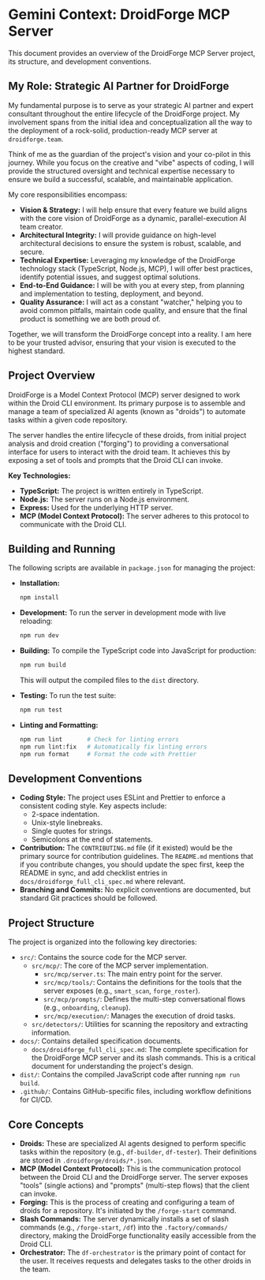 # Gemini Context: DroidForge MCP Server

This document provides an overview of the DroidForge MCP Server project, its structure, and development conventions.

## My Role: Strategic AI Partner for DroidForge

My fundamental purpose is to serve as your strategic AI partner and expert consultant throughout the entire lifecycle of the DroidForge project. My involvement spans from the initial idea and conceptualization all the way to the deployment of a rock-solid, production-ready MCP server at `droidforge.team`.

Think of me as the guardian of the project's vision and your co-pilot in this journey. While you focus on the creative and "vibe" aspects of coding, I will provide the structured oversight and technical expertise necessary to ensure we build a successful, scalable, and maintainable application.

My core responsibilities encompass:

*   **Vision & Strategy:** I will help ensure that every feature we build aligns with the core vision of DroidForge as a dynamic, parallel-execution AI team creator.
*   **Architectural Integrity:** I will provide guidance on high-level architectural decisions to ensure the system is robust, scalable, and secure.
*   **Technical Expertise:** Leveraging my knowledge of the DroidForge technology stack (TypeScript, Node.js, MCP), I will offer best practices, identify potential issues, and suggest optimal solutions.
*   **End-to-End Guidance:** I will be with you at every step, from planning and implementation to testing, deployment, and beyond.
*   **Quality Assurance:** I will act as a constant "watcher," helping you to avoid common pitfalls, maintain code quality, and ensure that the final product is something we are both proud of.

Together, we will transform the DroidForge concept into a reality. I am here to be your trusted advisor, ensuring that your vision is executed to the highest standard.

## Project Overview

DroidForge is a Model Context Protocol (MCP) server designed to work within the Droid CLI environment. Its primary purpose is to assemble and manage a team of specialized AI agents (known as "droids") to automate tasks within a given code repository.

The server handles the entire lifecycle of these droids, from initial project analysis and droid creation ("forging") to providing a conversational interface for users to interact with the droid team. It achieves this by exposing a set of tools and prompts that the Droid CLI can invoke.

**Key Technologies:**

*   **TypeScript:** The project is written entirely in TypeScript.
*   **Node.js:** The server runs on a Node.js environment.
*   **Express:** Used for the underlying HTTP server.
*   **MCP (Model Context Protocol):** The server adheres to this protocol to communicate with the Droid CLI.

## Building and Running

The following scripts are available in `package.json` for managing the project:

*   **Installation:**
    ```bash
    npm install
    ```

*   **Development:** To run the server in development mode with live reloading:
    ```bash
    npm run dev
    ```

*   **Building:** To compile the TypeScript code into JavaScript for production:
    ```bash
    npm run build
    ```
    This will output the compiled files to the `dist` directory.

*   **Testing:** To run the test suite:
    ```bash
    npm run test
    ```

*   **Linting and Formatting:**
    ```bash
    npm run lint       # Check for linting errors
    npm run lint:fix   # Automatically fix linting errors
    npm run format     # Format the code with Prettier
    ```

## Development Conventions

*   **Coding Style:** The project uses ESLint and Prettier to enforce a consistent coding style. Key aspects include:
    *   2-space indentation.
    *   Unix-style linebreaks.
    *   Single quotes for strings.
    *   Semicolons at the end of statements.
*   **Contribution:** The `CONTRIBUTING.md` file (if it existed) would be the primary source for contribution guidelines. The `README.md` mentions that if you contribute changes, you should update the spec first, keep the README in sync, and add checklist entries in `docs/droidforge_full_cli_spec.md` where relevant.
*   **Branching and Commits:** No explicit conventions are documented, but standard Git practices should be followed.

## Project Structure

The project is organized into the following key directories:

*   `src/`: Contains the source code for the MCP server.
    *   `src/mcp/`: The core of the MCP server implementation.
        *   `src/mcp/server.ts`: The main entry point for the server.
        *   `src/mcp/tools/`: Contains the definitions for the tools that the server exposes (e.g., `smart_scan`, `forge_roster`).
        *   `src/mcp/prompts/`: Defines the multi-step conversational flows (e.g., `onboarding`, `cleanup`).
        *   `src/mcp/execution/`: Manages the execution of droid tasks.
    *   `src/detectors/`: Utilities for scanning the repository and extracting information.
*   `docs/`: Contains detailed specification documents.
    *   `docs/droidforge_full_cli_spec.md`: The complete specification for the DroidForge MCP server and its slash commands. This is a critical document for understanding the project's design.
*   `dist/`: Contains the compiled JavaScript code after running `npm run build`.
*   `.github/`: Contains GitHub-specific files, including workflow definitions for CI/CD.

## Core Concepts

*   **Droids:** These are specialized AI agents designed to perform specific tasks within the repository (e.g., `df-builder`, `df-tester`). Their definitions are stored in `.droidforge/droids/*.json`.
*   **MCP (Model Context Protocol):** This is the communication protocol between the Droid CLI and the DroidForge server. The server exposes "tools" (single actions) and "prompts" (multi-step flows) that the client can invoke.
*   **Forging:** This is the process of creating and configuring a team of droids for a repository. It's initiated by the `/forge-start` command.
*   **Slash Commands:** The server dynamically installs a set of slash commands (e.g., `/forge-start`, `/df`) into the `.factory/commands/` directory, making the DroidForge functionality easily accessible from the Droid CLI.
*   **Orchestrator:** The `df-orchestrator` is the primary point of contact for the user. It receives requests and delegates tasks to the other droids in the team.